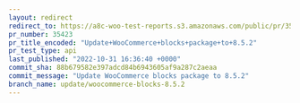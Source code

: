 ```yaml
---
layout: redirect
redirect_to: https://a8c-woo-test-reports.s3.amazonaws.com/public/pr/35423/api/index.html
pr_number: 35423
pr_title_encoded: "Update+WooCommerce+blocks+package+to+8.5.2"
pr_test_type: api
last_published: "2022-10-31 16:36:40 +0000"
commit_sha: 88b679582e397adcd84b6943605af9a287c2aeaa
commit_message: "Update WooCommerce blocks package to 8.5.2"
branch_name: update/woocommerce-blocks-8.5.2
---
```

